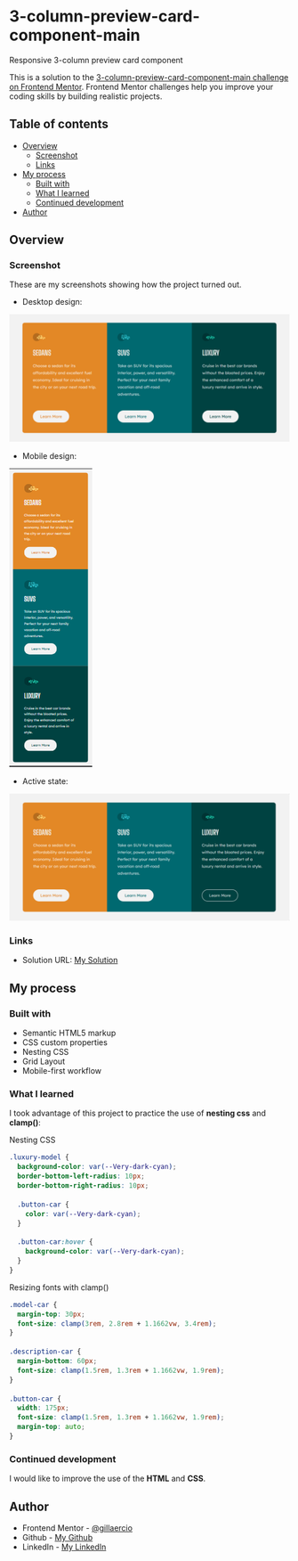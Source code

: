 # 3-column-preview-card-component-main
Responsive 3-column preview card component

This is a solution to the [3-column-preview-card-component-main challenge on Frontend Mentor](https://www.frontendmentor.io/challenges/3column-preview-card-component-pH92eAR2-). Frontend Mentor challenges help you improve your coding skills by building realistic projects. 

## Table of contents

- [Overview](#overview)
  - [Screenshot](#screenshot)
  - [Links](#links)
- [My process](#my-process)
  - [Built with](#built-with)
  - [What I learned](#what-i-learned)
  - [Continued development](#continued-development)
- [Author](#author)

## Overview

### Screenshot

These are my screenshots showing how the project turned out.

- Desktop design:

![design](./assets/images/screenshot-desktop.png)

- Mobile design:

![design](./assets/images/screenshot-mobile.png)

- Active state:

![design](./assets/images/screenshot-active-state.png)

### Links

- Solution URL: [My Solution](https://github.com/gillaercio/3-column-preview-card-component-main)

## My process

### Built with

- Semantic HTML5 markup
- CSS custom properties
- Nesting CSS
- Grid Layout
- Mobile-first workflow

### What I learned

I took advantage of this project to practice the use of **nesting css** and **clamp()**:

Nesting CSS

```css
.luxury-model {
  background-color: var(--Very-dark-cyan);
  border-bottom-left-radius: 10px;
  border-bottom-right-radius: 10px;

  .button-car {
    color: var(--Very-dark-cyan);
  }

  .button-car:hover {
    background-color: var(--Very-dark-cyan);
  }
}
```

Resizing fonts with clamp()

```css
.model-car {
  margin-top: 30px;
  font-size: clamp(3rem, 2.8rem + 1.1662vw, 3.4rem);
}

.description-car {
  margin-bottom: 60px;
  font-size: clamp(1.5rem, 1.3rem + 1.1662vw, 1.9rem);
}

.button-car {
  width: 175px;
  font-size: clamp(1.5rem, 1.3rem + 1.1662vw, 1.9rem);
  margin-top: auto;
}
```

### Continued development

I would like to improve the use of the **HTML** and **CSS**.

## Author

- Frontend Mentor - [@gillaercio](https://www.frontendmentor.io/profile/gillaercio)
- Github - [My Github](https://github.com/gillaercio)
- LinkedIn - [My LinkedIn](https://www.linkedin.com/in/gildman-la%C3%A9rcio/)